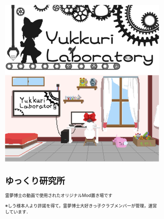 
<img src="https://github.com/YukkuriLaboratory/.github/blob/main/images/YukkuriLaboratory_icon3.png?raw=true">

<img src="https://github.com/YukkuriLaboratory/.github/blob/main/images/yukulab.gif">

# ゆっくり研究所

霊夢博士の動画で使用されたオリジナルMod置き場です

※しう様本人より許諾を得て，霊夢博士大好きっ子クラブメンバーが管理，運営しています．

